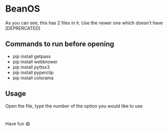 # BeanOS
As you can see, this has 2 files in it. Use the newer one which doesn't have [DEPRERCATED]
## Commands to run before opening
- pip install getpass
- pip install webbrower
- pip install pyttsx3
- pip install pyperclip
- pip install colorama
## Usage
Open the file, type the number of the option you would like to use
# 
Have fun 😄